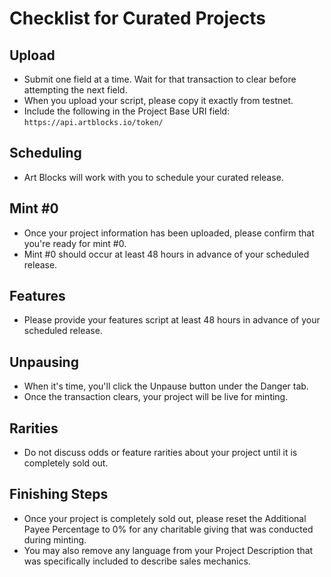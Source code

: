 # Checklist for Curated Projects

## Upload
- Submit one field at a time. Wait for that transaction to clear before attempting the next field.
- When you upload your script, please copy it exactly from testnet.
- Include the following in the Project Base URI field: `https://api.artblocks.io/token/`

## Scheduling
- Art Blocks will work with you to schedule your curated release.

## Mint #0
- Once your project information has been uploaded, please confirm that you're ready for mint #0.
- Mint #0 should occur at least 48 hours in advance of your scheduled release.

## Features
- Please provide your features script at least 48 hours in advance of your scheduled release.

## Unpausing
- When it's time, you'll click the Unpause button under the Danger tab.
- Once the transaction clears, your project will be live for minting.

## Rarities
- Do not discuss odds or feature rarities about your project until it is completely sold out.

## Finishing Steps
- Once your project is completely sold out, please reset the Additional Payee Percentage to 0% for any charitable giving that was conducted during minting.
- You may also remove any language from your Project Description that was specifically included to describe sales mechanics.
